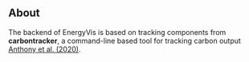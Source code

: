 ## About
The backend of EnergyVis is based on tracking components from **carbontracker**, a command-line based tool for tracking carbon output [Anthony et al. (2020)](https://arxiv.org/abs/2007.03051).